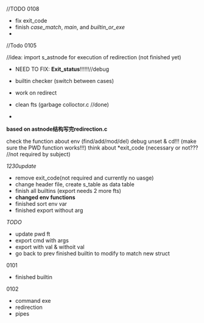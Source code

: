 
//TODO 0108

- fix exit_code
- finish *case_match*, *main*, and *builtin_or_exe*
-  




//Todo 0105

//idea: import s_astnode for execution of redirection (not finished yet)

- NEED TO FIX: **Exit_status**!!!!!!//debug

- builtin checker (switch between cases)
- work on redirect
- clean fts (garbage colloctor.c //done)
- 

**based on astnode结构写完redirection.c**

check the function about env (find/add/mod/del)
debug unset & cd!!! (make sure the PWD function works!!!)
think about *exit_code (necessary or not??? //not required by subject)


*1230update*
- remove exit_code(not required and currently no uasge)
- change header file, create s_table as data table
- finish all builtins (export needs 2 more fts)
- **changed env functions**
- finished sort env var
- finished export without arg


*TODO*
- update pwd ft
- export cmd with args 
- export with val & withoit val
- go back to prev finished builtin to modify to match new struct

0101
- finished builtin

0102
- command exe
- redirection 
- pipes